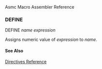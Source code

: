 Asmc Macro Assembler Reference

### DEFINE

DEFINE _name_ _expression_

Assigns numeric value of _expression_ to _name_.

#### See Also

[Directives Reference](readme.md)